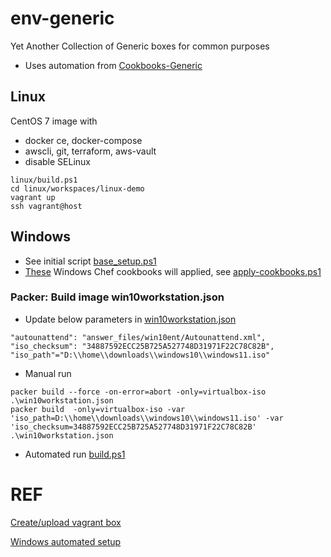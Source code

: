 # env-generic
Yet Another Collection of Generic boxes for common purposes

- Uses automation from [Cookbooks-Generic](https://github.com/theprotos/cookbooks-generic.git)

## Linux
CentOS 7 image with
 - docker ce, docker-compose 
 - awscli, git, terraform, aws-vault
 - disable SELinux

```
linux/build.ps1
cd linux/workspaces/linux-demo
vagrant up
ssh vagrant@host
```
 
 
## Windows

- See initial script [base_setup.ps1](windows/template/scripts/base_setup.ps1)
- [These](https://github.com/theprotos/cookbooks-generic.git) Windows Chef cookbooks will applied, see [apply-cookbooks.ps1](windows/template/scripts/apply-cookbooks.ps1)

### Packer: Build image win10workstation.json

- Update below parameters in [win10workstation.json](windows/template/win10workstation.json)

```
"autounattend": "answer_files/win10ent/Autounattend.xml",
"iso_checksum": "34887592ECC25B725A527748D31971F22C78C82B",
"iso_path"="D:\\home\\downloads\\windows10\\windows11.iso"
```

- Manual run

```
packer build --force -on-error=abort -only=virtualbox-iso  .\win10workstation.json
packer build  -only=virtualbox-iso -var 'iso_path=D:\\home\\downloads\\windows10\\windows11.iso' -var 'iso_checksum=34887592ECC25B725A527748D31971F22C78C82B' .\win10workstation.json
```

- Automated run [build.ps1](windows/template/build.ps1)


# REF

[Create/upload vagrant box](https://www.vagrantup.com/docs/vagrant-cloud/boxes/create.html)

[Windows automated setup](https://docs.microsoft.com/en-us/windows-hardware/manufacture/desktop/automate-windows-setup)
